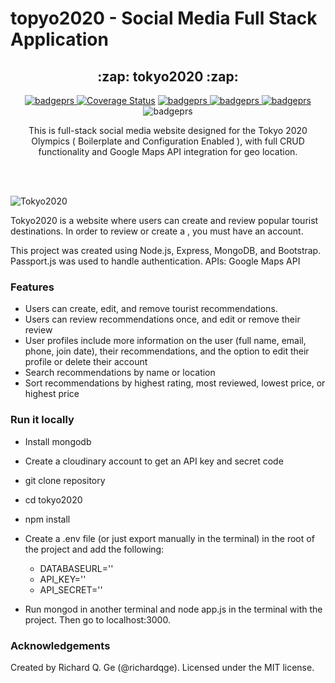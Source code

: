# topyo2020 - Social Media Full Stack Application

<p align="center">
</p>
<h2 align="center">:zap: tokyo2020 :zap:</h2>
<p align="center">
   <a href="https://travis-ci.org/anikethsaha/Ecommerce-Full-Boilerplate-With-Admin/branches">
    <img alt="badgeprs" src="https://travis-ci.org/anikethsaha/Ecommerce-Full-Boilerplate-With-Admin.svg?branch=master" />
  </a>
  <a href='https://coveralls.io/github/anikethsaha/Ecommerce-Full-Boilerplate-With-Admin?branch=master'><img src='https://coveralls.io/repos/github/anikethsaha/Ecommerce-Full-Boilerplate-With-Admin/badge.svg?branch=master' alt='Coverage Status' /></a>

  <a href="https://gitter.im/Ecommerce-Full-Boilerplate-With-Admin/community?utm_source=badge&utm_medium=badge&utm_campaign=pr-badge">
    <img alt="badgeprs" src="https://badges.gitter.im/Ecommerce-Full-Boilerplate-With-Admin/community.svg" />
  </a>
  <a href="https://dependabot.com/">
    <img alt="badgeprs" src="https://badgen.net/badge/Dependabot/enabled/green?icon=dependabot" />
  </a>
  <a href="https://opensource.org/licenses/MIT">
    <img alt="badgeprs" src="https://img.shields.io/badge/License-MIT-yellow.svg" />
  </a>
  <img alt="badgeprs" src="https://img.shields.io/badge/PRs-Welcome-green.svg" />
</p>

<p align="center">
  This is full-stack social media website designed for the Tokyo 2020 Olympics ( Boilerplate and Configuration Enabled ), with full CRUD functionality and Google Maps API integration for geo location.
</p>
<br><br>

![Tokyo2020](https://user-images.githubusercontent.com/50726914/172626430-84017112-6663-4a3e-8049-4ab9463082a3.png)

Tokyo2020 is a website where users can create and review popular tourist destinations. In order to review or create a , you must have an account. 

This project was created using Node.js, Express, MongoDB, and Bootstrap. Passport.js was used to handle authentication.
APIs: Google Maps API


### Features ###
* Users can create, edit, and remove tourist recommendations.
* Users can review recommendations once, and edit or remove their review
* User profiles include more information on the user (full name, email, phone, join date), their recommendations, and the option to edit their profile or delete their account
* Search recommendations by name or location
* Sort recommendations by highest rating, most reviewed, lowest price, or highest price

### Run it locally ###
- Install mongodb
- Create a cloudinary account to get an API key and secret code
- git clone repository
- cd tokyo2020
- npm install
- Create a .env file (or just export manually in the terminal) in the root of the project and add the following:

  - DATABASEURL='<url>'
  - API_KEY=''<key>
  - API_SECRET='<secret>'

- Run mongod in another terminal and node app.js in the terminal with the project. Then go to localhost:3000.

### Acknowledgements ###
Created by Richard Q. Ge (@richardqge). Licensed under the MIT license.
